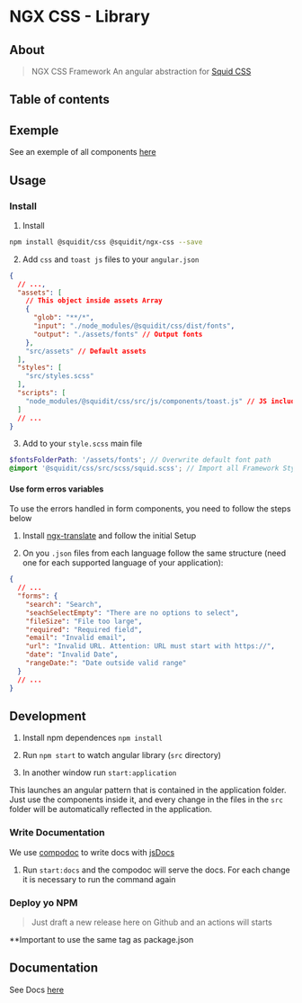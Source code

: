 # NGX CSS - Library

## About

> NGX CSS Framework An angular abstraction for [Squid CSS](https://github.com/squidit/css)

## Table of contents

## Exemple

See an exemple of all components [here](https://css.squidit.com.br/styleguide)

## Usage

### Install

1. Install

```bash
npm install @squidit/css @squidit/ngx-css --save
```

2. Add `css` and `toast js` files to your `angular.json`

```json
{
  // ...,
  "assets": [
    // This object inside assets Array
    {
      "glob": "**/*",
      "input": "./node_modules/@squidit/css/dist/fonts",
      "output": "./assets/fonts" // Output fonts
    },
    "src/assets" // Default assets
  ],
  "styles": [
    "src/styles.scss"
  ],
  "scripts": [
    "node_modules/@squidit/css/src/js/components/toast.js" // JS includes
  ]
  // ...
}
```

3. Add to your `style.scss` main file

```scss
$fontsFolderPath: '/assets/fonts'; // Overwrite default font path
@import '@squidit/css/src/scss/squid.scss'; // Import all Framework Styles
```

#### Use form erros variables

To use the errors handled in form components, you need to follow the steps below

1. Install [ngx-translate](https://github.com/ngx-translate/core) and follow the initial Setup

2. On you `.json` files from each language follow the same structure (need one for each supported language of your application):

```json
{
  // ...
  "forms": {
    "search": "Search",
    "seachSelectEmpty": "There are no options to select",
    "fileSize": "File too large",
    "required": "Required field",
    "email": "Invalid email",
    "url": "Invalid URL. Attention: URL must start with https://",
    "date": "Invalid Date",
    "rangeDate:": "Date outside valid range"
  }
  // ...
}
```

## Development

1. Install npm dependences `npm install`

2. Run `npm start` to watch angular library (`src` directory)

3. In another window run `start:application`

This launches an angular pattern that is contained in the application folder. Just use the components inside it, and every change in the files in the `src` folder will be automatically reflected in the application.

### Write Documentation

We use [compodoc](https://github.com/compodoc/compodoc) to write docs with [jsDocs](https://jsdoc.app/)

1. Run `start:docs` and the compodoc will serve the docs. For each change it is necessary to run the command again

### Deploy yo NPM

> Just draft a new release here on Github and an actions will starts

**Important to use the same tag as package.json

## Documentation

See Docs [here](https://ngx-css.squidit.com.br)

